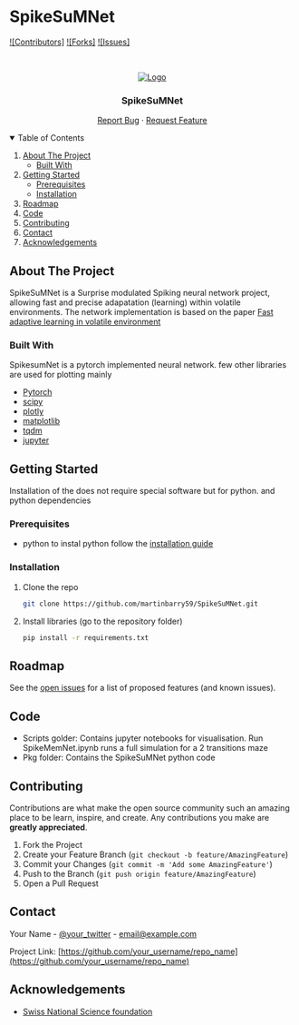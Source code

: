 # SpikeSuMNet

[![Contributors]][contributors-url]
[![Forks]][forks-url]
[![Issues]][issues-url]


<!-- PROJECT LOGO -->
<br />
<p align="center">
  <a href="https://github.com/martinbarry59/SpikeSuMNet">
    <img src="https://upload.wikimedia.org/wikipedia/commons/f/f4/Logo_EPFL.svg" alt="Logo">
  </a>

  <h3 align="center">SpikeSuMNet</h3>

  <p align="center">
    <a href="https://github.com/martinbarry59/SpikeSuMNet/issues">Report Bug</a>
    ·
    <a href="https://github.com/martinbarry59/SpikeSuMNet/issues">Request Feature</a>
  </p>
</p>



<!-- TABLE OF CONTENTS -->
<details open="open">
  <summary>Table of Contents</summary>
  <ol>
    <li>
      <a href="#about-the-project">About The Project</a>
      <ul>
        <li><a href="#built-with">Built With</a></li>
      </ul>
    </li>
    <li>
      <a href="#getting-started">Getting Started</a>
      <ul>
        <li><a href="#prerequisites">Prerequisites</a></li>
        <li><a href="#installation">Installation</a></li>
      </ul>
    </li>
    <li><a href="#roadmap">Roadmap</a></li>
    <li><a href="#code">Code</a></li>
    <li><a href="#contributing">Contributing</a></li>
    <li><a href="#contact">Contact</a></li>
    <li><a href="#acknowledgements">Acknowledgements</a></li>
  </ol>
</details>



<!-- ABOUT THE PROJECT -->
## About The Project

SpikeSuMNet is a Surprise modulated Spiking neural network project, allowing fast and precise adapatation (learning) within volatile environments. The network implementation is based on the paper [Fast adaptive learning in volatile environment](https://doi.org/10.1101/2022.09.13.507727) 
### Built With

SpikesumNet is a pytorch implemented neural network. few other libraries are used for plotting mainly

* [Pytorch](https://pytorch.org/)
* [scipy](https://www.scipy.org/)
* [plotly](https://plotly.com/python/)
* [matplotlib](https://matplotlib.org/)
* [tqdm](https://tqdm.github.io/)
* [jupyter](https://jupyter.org/)


<!-- GETTING STARTED -->
## Getting Started

Installation of the does not require special software but for python. and python dependencies

### Prerequisites

* python
  to instal python follow the [installation guide](https://realpython.com/installing-python/)

### Installation

1. Clone the repo
   ```sh
   git clone https://github.com/martinbarry59/SpikeSuMNet.git
   ```
2. Install libraries (go to the repository folder)
   ```sh
   pip install -r requirements.txt
   ```
<!-- USAGE EXAMPLES -->

<!-- ROADMAP -->
## Roadmap

See the [open issues](hhttps://github.com/martinbarry59/SpikeSuMNet/issues) for a list of proposed features (and known issues).

## Code

* Scripts golder: Contains jupyter notebooks for visualisation. Run SpikeMemNet.ipynb runs a full simulation for a 2 transitions maze
* Pkg folder: Contains the SpikeSuMNet python code

<!-- CONTRIBUTING -->
## Contributing

Contributions are what make the open source community such an amazing place to be learn, inspire, and create. Any contributions you make are **greatly appreciated**.

1. Fork the Project
2. Create your Feature Branch (`git checkout -b feature/AmazingFeature`)
3. Commit your Changes (`git commit -m 'Add some AmazingFeature'`)
4. Push to the Branch (`git push origin feature/AmazingFeature`)
5. Open a Pull Request



<!-- CONTACT -->
## Contact

Your Name - [@your_twitter](https://twitter.com/your_username) - email@example.com

Project Link: [https://github.com/your_username/repo_name](https://github.com/your_username/repo_name)



<!-- ACKNOWLEDGEMENTS -->
## Acknowledgements
* [Swiss National Science foundation](http://www.snf.ch/en/Pages/default.aspx)


<!-- MARKDOWN LINKS & IMAGES -->
<!-- https://www.markdownguide.org/basic-syntax/#reference-style-links -->
[contributors-url]: https://github.com/martinbarry59/SpikeSuMNet/graphs/contributors
[forks-url]: https://github.com/martinbarry59/SpikeSuMNet/network/members
[issues-url]: https://github.com/martinbarry59/SpikeSuMNet/issues

